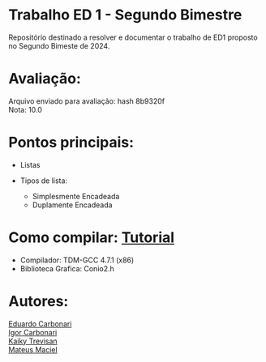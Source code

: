 # Trabalho ED 1 - Segundo Bimestre
Repositório destinado a resolver e documentar o trabalho de ED1 proposto no Segundo Bimeste de 2024.

# Avaliação:
  Arquivo enviado para avaliação: hash 8b9320f  
  Nota: 10.0

# Pontos principais:
- Listas
  
- Tipos de lista:  
  - Simplesmente Encadeada  
  - Duplamente Encadeada     

# Como compilar: [Tutorial](https://github.com/mateus-sm/Conio2-VsCode)
- Compilador: TDM-GCC 4.7.1 (x86)
- Biblioteca Grafica: Conio2.h

# Autores:
  [Eduardo Carbonari](https://github.com/Eduardo-Carbonari-Silva)  
  [Igor Carbonari](https://github.com/1gor-legit)  
  [Kaiky Trevisan](https://github.com/KaikyTf)  
  [Mateus Maciel](https://github.com/mateus-sm)  
